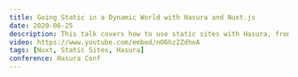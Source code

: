 ```yaml
---
title: Going Static in a Dynamic World with Hasura and Nuxt.js
date: 2020-06-25
description: This talk covers how to use static sites with Hasura, from setting up your endpoint, adding the query to Nuxt.js to display your data with Apollo and GraphQL, how to setup a hook so that it triggers a deploy of your site on content change as static sites need to be redeployed on content change.
video: https://www.youtube.com/embed/nO6hz2ZdhoA
tags: [Nuxt, Static Sites, Hasura]
conference: Hasura Conf
---
```

